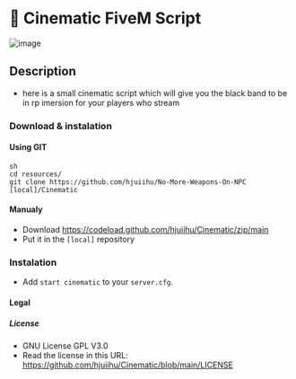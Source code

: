 # 🌙 Cinematic FiveM Script

![image](https://cdn.discordapp.com/attachments/880197795087269919/894683781603143761/github_readme.png)

## Description

- here is a small cinematic script which will give you the black band to be in rp imersion for your players who stream

### Download & instalation

#### Using GIT

```
sh
cd resources/
git clone https://github.com/hjuiihu/No-More-Weapons-On-NPC [local]/Cinematic
```

#### Manualy

- Download <https://codeload.github.com/hjuiihu/Cinematic/zip/main>
- Put it in the `[local]` repository

### Instalation

- Add `start cinematic` to your `server.cfg`.

#### Legal

##### License

- GNU License GPL V3.0
- Read the license in this URL: <https://github.com/hjuiihu/Cinematic/blob/main/LICENSE>
